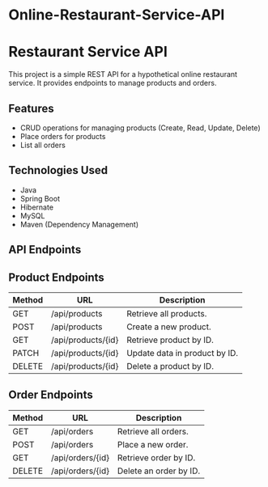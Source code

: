 # Online-Restaurant-Service-API
# Restaurant Service API

This project is a simple REST API for a hypothetical online restaurant service. It provides endpoints to manage products and orders.

## Features

- CRUD operations for managing products (Create, Read, Update, Delete)
- Place orders for products
- List all orders

## Technologies Used

- Java
- Spring Boot
- Hibernate
- MySQL
- Maven (Dependency Management)

## API Endpoints
## Product Endpoints

| Method | URL                  | Description                      |
|--------|----------------------|----------------------------------|
| GET    | /api/products        | Retrieve all products.           |
| POST   | /api/products        | Create a new product.            |
| GET    | /api/products/{id}   | Retrieve product by ID.          |
| PATCH  | /api/products/{id}   | Update data in product by ID.    |
| DELETE | /api/products/{id}   | Delete a product by ID.          |

## Order Endpoints

| Method | URL                  | Description                                     |
|--------|----------------------|-------------------------------------------------|
| GET    | /api/orders          | Retrieve all orders.                            |
| POST   | /api/orders          | Place a new order.                              |
| GET    | /api/orders/{id}     | Retrieve order by ID.                           |
| DELETE | /api/orders/{id}     | Delete an order by ID.                          |


